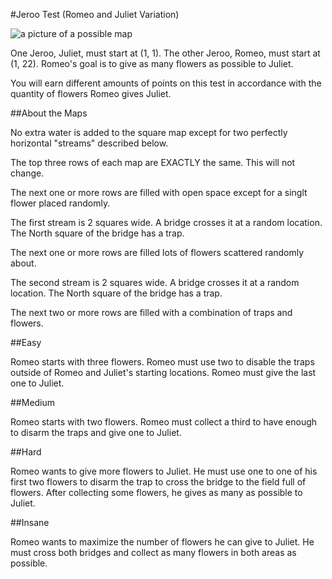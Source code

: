 #Jeroo Test (Romeo and Juliet Variation)

![a picture of a possible map](http://christensenacademy.org/modules/jeroo/assessments/test-map.png)

One Jeroo, Juliet, must start at (1, 1). The other Jeroo, Romeo, must start at (1, 22). Romeo's goal is to give as many flowers as possible to Juliet.

You will earn different amounts of points on this test in accordance with the quantity of flowers Romeo gives Juliet.

##About the Maps

No extra water is added to the square map except for two perfectly horizontal "streams" described below.

The top three rows of each map are EXACTLY the same. This will not change.

The next one or more rows are filled with open space except for a singlt flower placed randomly.

The first stream is 2 squares wide. A bridge crosses it at a random location. The North square of the bridge has a trap.

The next one or more rows are filled lots of flowers scattered randomly about.

The second stream is 2 squares wide. A bridge crosses it at a random location. The North square of the bridge has a trap.

The next two or more rows are filled with a combination of traps and flowers.

##Easy

Romeo starts with three flowers. Romeo must use two to disable the traps outside of Romeo and Juliet's starting locations. Romeo must give the last one to Juliet.

##Medium

Romeo starts with two flowers. Romeo must collect a third to have enough to disarm the traps and give one to Juliet.

##Hard

Romeo wants to give more flowers to Juliet. He must use one to one of his first two flowers to disarm the trap to cross the bridge to the field full of flowers. After collecting some flowers, he gives as many as possible to Juliet.

##Insane

Romeo wants to maximize the number of flowers he can give to Juliet. He must cross both bridges and collect as many flowers in both areas as possible.
